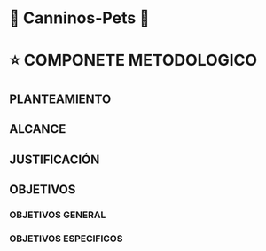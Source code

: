 # :dog: Canninos-Pets :dog:

# :star: COMPONETE METODOLOGICO

## PLANTEAMIENTO
## ALCANCE
## JUSTIFICACIÓN
## OBJETIVOS
### OBJETIVOS GENERAL
### OBJETIVOS ESPECIFICOS
